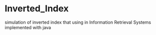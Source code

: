 # Inverted_Index
simulation of inverted index that using in Information Retrieval Systems implemented with java
